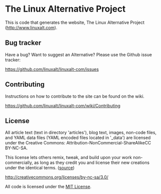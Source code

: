 # The Linux Alternative Project

This is code that generates the website, The Linux Alternative Project
(http://www.linuxalt.com).

## Bug tracker

Have a bug? Want to suggest an Alternative?  Please use the Github issue tracker:

https://github.com/linuxalt/linuxalt-com/issues

## Contributing

Instructions on how to contribute to the site can be found on the wiki.

https://github.com/linuxalt/linuxalt-com/wiki/Contributing

## License

All article text (text in directory 'articles'), blog text, images, non-code files, and YAML data files (YAML encoded files located in '_data') 
are licensed under the Creative Commons: Attribution-NonCommercial-ShareAlikeCC BY-NC-SA.

This license lets others remix, tweak, and build upon your work non-commercially, as long as they credit you and 
license their new creations under the identical terms. ([source](http://creativecommons.org/licenses/))

http://creativecommons.org/licenses/by-nc-sa/3.0/
 
All code is licensed under the [MIT License](http://opensource.org/licenses/MIT). 

